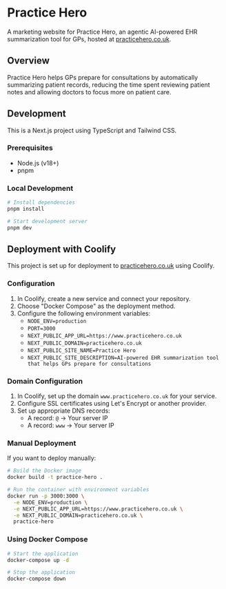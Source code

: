 # Practice Hero

A marketing website for Practice Hero, an agentic AI-powered EHR summarization tool for GPs, hosted at [practicehero.co.uk](https://www.practicehero.co.uk).

## Overview

Practice Hero helps GPs prepare for consultations by automatically summarizing patient records, reducing the time spent reviewing patient notes and allowing doctors to focus more on patient care.

## Development

This is a Next.js project using TypeScript and Tailwind CSS.

### Prerequisites

- Node.js (v18+)
- pnpm

### Local Development

```bash
# Install dependencies
pnpm install

# Start development server
pnpm dev
```

## Deployment with Coolify

This project is set up for deployment to [practicehero.co.uk](https://www.practicehero.co.uk) using Coolify.

### Configuration

1. In Coolify, create a new service and connect your repository.
2. Choose "Docker Compose" as the deployment method.
3. Configure the following environment variables:
   - `NODE_ENV=production`
   - `PORT=3000`
   - `NEXT_PUBLIC_APP_URL=https://www.practicehero.co.uk`
   - `NEXT_PUBLIC_DOMAIN=practicehero.co.uk`
   - `NEXT_PUBLIC_SITE_NAME=Practice Hero`
   - `NEXT_PUBLIC_SITE_DESCRIPTION=AI-powered EHR summarization tool that helps GPs prepare for consultations`

### Domain Configuration

1. In Coolify, set up the domain `www.practicehero.co.uk` for your service.
2. Configure SSL certificates using Let's Encrypt or another provider.
3. Set up appropriate DNS records:
   - A record: `@` → Your server IP
   - A record: `www` → Your server IP

### Manual Deployment

If you want to deploy manually:

```bash
# Build the Docker image
docker build -t practice-hero .

# Run the container with environment variables
docker run -p 3000:3000 \
  -e NODE_ENV=production \
  -e NEXT_PUBLIC_APP_URL=https://www.practicehero.co.uk \
  -e NEXT_PUBLIC_DOMAIN=practicehero.co.uk \
  practice-hero
```

### Using Docker Compose

```bash
# Start the application
docker-compose up -d

# Stop the application
docker-compose down
```

